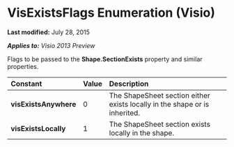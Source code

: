 
# VisExistsFlags Enumeration (Visio)

 **Last modified:** July 28, 2015

 _**Applies to:** Visio 2013 Preview_

Flags to be passed to the  **Shape.SectionExists** property and similar properties.



|**Constant**|**Value**|**Description**|
|:-----|:-----|:-----|
| **visExistsAnywhere**|0|The ShapeSheet section either exists locally in the shape or is inherited.|
| **visExistsLocally**|1|The ShapeSheet section exists locally in the shape.|
